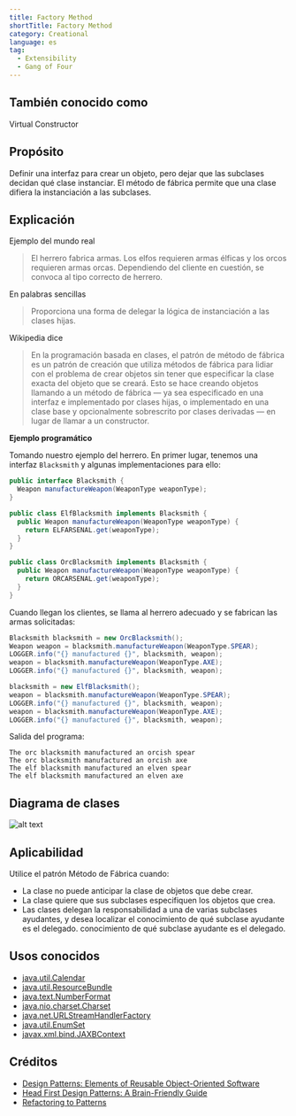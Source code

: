 ```yaml
---
title: Factory Method
shortTitle: Factory Method
category: Creational
language: es
tag:
  - Extensibility
  - Gang of Four
---
```


## También conocido como

Virtual Constructor

## Propósito

Definir una interfaz para crear un objeto, pero dejar que las subclases decidan qué clase instanciar. El método de
fábrica permite que una clase difiera la instanciación a las subclases.

## Explicación

Ejemplo del mundo real

> El herrero fabrica armas. Los elfos requieren armas élficas y los orcos requieren armas orcas. Dependiendo del cliente
> en cuestión, se convoca al tipo correcto de herrero.

En palabras sencillas

> Proporciona una forma de delegar la lógica de instanciación a las clases hijas.

Wikipedia dice

> En la programación basada en clases, el patrón de método de fábrica es un patrón de creación que utiliza métodos de
> fábrica para lidiar con el problema de crear objetos sin tener que especificar la clase exacta del objeto que se
> creará.
> Esto se hace creando objetos llamando a un método de fábrica — ya sea especificado en una interfaz e implementado por
> clases hijas, o implementado en una clase base y opcionalmente sobrescrito por clases derivadas — en lugar de llamar a
> un constructor.

**Ejemplo programático**

Tomando nuestro ejemplo del herrero. En primer lugar, tenemos una interfaz `Blacksmith` y algunas implementaciones para
ello:

```java
public interface Blacksmith {
  Weapon manufactureWeapon(WeaponType weaponType);
}

public class ElfBlacksmith implements Blacksmith {
  public Weapon manufactureWeapon(WeaponType weaponType) {
    return ELFARSENAL.get(weaponType);
  }
}

public class OrcBlacksmith implements Blacksmith {
  public Weapon manufactureWeapon(WeaponType weaponType) {
    return ORCARSENAL.get(weaponType);
  }
}
```

Cuando llegan los clientes, se llama al herrero adecuado y se fabrican las armas solicitadas:

```java
Blacksmith blacksmith = new OrcBlacksmith();
Weapon weapon = blacksmith.manufactureWeapon(WeaponType.SPEAR);
LOGGER.info("{} manufactured {}", blacksmith, weapon);
weapon = blacksmith.manufactureWeapon(WeaponType.AXE);
LOGGER.info("{} manufactured {}", blacksmith, weapon);

blacksmith = new ElfBlacksmith();
weapon = blacksmith.manufactureWeapon(WeaponType.SPEAR);
LOGGER.info("{} manufactured {}", blacksmith, weapon);
weapon = blacksmith.manufactureWeapon(WeaponType.AXE);
LOGGER.info("{} manufactured {}", blacksmith, weapon);
```

Salida del programa:

```
The orc blacksmith manufactured an orcish spear
The orc blacksmith manufactured an orcish axe
The elf blacksmith manufactured an elven spear
The elf blacksmith manufactured an elven axe
```

## Diagrama de clases

![alt text](./etc/factory-method.urm.png "Factory Method pattern diagrama de clases")

## Aplicabilidad

Utilice el patrón Método de Fábrica cuando:

* La clase no puede anticipar la clase de objetos que debe crear.
* La clase quiere que sus subclases especifiquen los objetos que crea.
* Las clases delegan la responsabilidad a una de varias subclases ayudantes, y desea localizar el conocimiento de qué
  subclase ayudante es el delegado. conocimiento de qué subclase ayudante es el delegado.

## Usos conocidos

* [java.util.Calendar](http://docs.oracle.com/javase/8/docs/api/java/util/Calendar.html#getInstance--)
* [java.util.ResourceBundle](http://docs.oracle.com/javase/8/docs/api/java/util/ResourceBundle.html#getBundle-java.lang.String-)
* [java.text.NumberFormat](http://docs.oracle.com/javase/8/docs/api/java/text/NumberFormat.html#getInstance--)
* [java.nio.charset.Charset](http://docs.oracle.com/javase/8/docs/api/java/nio/charset/Charset.html#forName-java.lang.String-)
* [java.net.URLStreamHandlerFactory](http://docs.oracle.com/javase/8/docs/api/java/net/URLStreamHandlerFactory.html#createURLStreamHandler-java.lang.String-)
* [java.util.EnumSet](https://docs.oracle.com/javase/8/docs/api/java/util/EnumSet.html#of-E-)
* [javax.xml.bind.JAXBContext](https://docs.oracle.com/javase/8/docs/api/javax/xml/bind/JAXBContext.html#createMarshaller--)

## Créditos

* [Design Patterns: Elements of Reusable Object-Oriented Software](https://www.amazon.com/gp/product/0201633612/ref=as_li_tl?ie=UTF8&camp=1789&creative=9325&creativeASIN=0201633612&linkCode=as2&tag=javadesignpat-20&linkId=675d49790ce11db99d90bde47f1aeb59)
* [Head First Design Patterns: A Brain-Friendly Guide](https://www.amazon.com/gp/product/0596007124/ref=as_li_tl?ie=UTF8&camp=1789&creative=9325&creativeASIN=0596007124&linkCode=as2&tag=javadesignpat-20&linkId=6b8b6eea86021af6c8e3cd3fc382cb5b)
* [Refactoring to Patterns](https://www.amazon.com/gp/product/0321213351/ref=as_li_tl?ie=UTF8&camp=1789&creative=9325&creativeASIN=0321213351&linkCode=as2&tag=javadesignpat-20&linkId=2a76fcb387234bc71b1c61150b3cc3a7)
